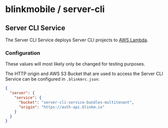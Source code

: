 # blinkmobile / server-cli

## Server CLI Service

The Server CLI Service deploys Server CLI projects to [AWS Lambda](https://aws.amazon.com/lambda/details/).

### Configuration

These values will most likely only be changed for testing purposes.

The HTTP origin and AWS S3 Bucket that are used to access the Server CLI Service can be configured in `.blinkmrc.json`:

```json
{
  "server": {
    "service": {
      "bucket": "server-cli-service-bundles-multitenant",
      "origin": "https://auth-api.blinkm.io"
    }
  }
}
```
